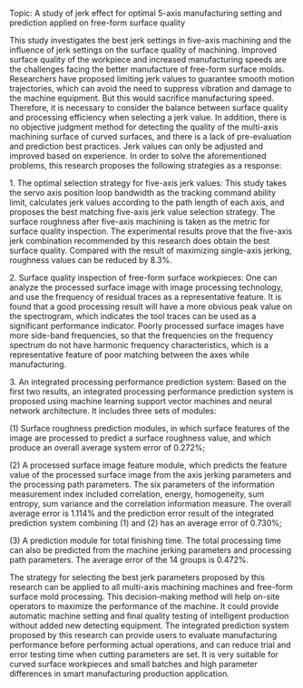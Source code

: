Topic: A study of jerk effect for optimal 5-axis manufacturing setting
and prediction applied on free-form surface quality

This study investigates the best jerk settings in five-axis machining and the influence of jerk settings on the surface quality of machining. Improved surface quality of the workpiece and increased manufacturing speeds are the challenges facing the better manufacture of free-form surface molds.
Researchers have proposed limiting jerk values to guarantee smooth
motion trajectories, which can avoid the need to suppress vibration and damage to
the machine equipment. But this would sacrifice manufacturing speed.
Therefore, it is necessary to consider the balance between surface
quality and processing efficiency when selecting a jerk value. In
addition, there is no objective judgment method for detecting the
quality of the multi-axis machining surface of curved surfaces, and
there is a lack of pre-evaluation and prediction best practices. Jerk values can only be
adjusted and improved based on experience. In order to solve the
aforementioned problems, this research proposes the following strategies
as a response:

1\. The optimal selection strategy for five-axis jerk values: This
study takes the servo axis position loop bandwidth as the tracking
command ability limit, calculates jerk values according to the
path length of each axis, and proposes the best matching five-axis jerk
value selection strategy. The surface roughness after five-axis
machining is taken as the metric for surface quality inspection. The
experimental results prove that the five-axis jerk combination
recommended by this research does obtain the best surface quality.
Compared with the result of maximizing single-axis jerking, roughness values
can be reduced by 8.3%.

2\. Surface quality inspection of free-form surface workpieces: One can analyze
the processed surface image with image processing technology, and use the
frequency of residual traces as a representative feature. It is found that a good
processing result will have a more obvious peak value on the
spectrogram, which indicates the tool traces can be used
as a significant performance indicator. Poorly processed surface images have
more side-band frequencies, so that the frequencies on the frequency
spectrum do not have harmonic frequency characteristics, which
is a representative feature of poor matching between the axes while manufacturing.

3\. An integrated processing performance prediction system: Based on the
first two results, an integrated processing
performance prediction system is proposed using machine learning
support vector machines and neural network architecture. It includes three sets of modules:

(1) Surface roughness prediction modules, in which surface
features of the image are processed to predict a surface roughness value, and which
produce an overall average system error of 0.272%;

(2) A processed surface image feature module, which predicts the feature value of the
processed surface image from the axis jerking parameters and the
processing path parameters. The six parameters of the information
measurement index included correlation, energy, homogeneity, sum
entropy, sum variance and the correlation information measure. The
overall average error is 1.114% and the prediction error result
of the integrated prediction system combining (1) and (2) has an
average error of 0.730%;

(3) A prediction module for total finishing time.
The total processing time can also be predicted from the machine jerking
parameters and processing path parameters. The average error of the 14
groups is 0.472%.

The strategy for selecting the best jerk parameters proposed by this
research can be applied to all multi-axis machining machines and
free-form surface mold processing. This decision-making method will help
on-site operators to maximize the performance of the machine. It could
provide automatic machine setting and final quality testing of
intelligent production without added new detecting equipment. The
integrated prediction system proposed by this research can provide users
to evaluate manufacturing performance before performing actual
operations, and can reduce trial and error testing time when cutting
parameters are set. It is very suitable for curved surface workpieces
and small batches and high parameter differences in smart manufacturing
production application.
